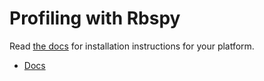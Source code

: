 # Profiling with Rbspy

Read [the docs](https://rbspy.github.io/installing/) for installation instructions for your platform.

- [Docs](https://rbspy.github.io/)
